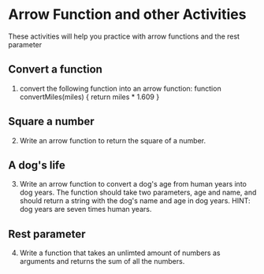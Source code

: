 # Arrow Function and other Activities
These activities will help you practice with arrow functions and the rest parameter

## Convert a function
1. convert the following function into an arrow function:
function convertMiles(miles) {
  return miles * 1.609
}

## Square a number
2. Write an arrow function to return the square of a number.

## A dog's life
3. Write an arrow function to convert a dog's age from human years into dog years. The function should take two parameters, age and name, and should return a string with the dog's name and age in dog years. HINT: dog years are seven times human years.

## Rest parameter
4. Write a function that takes an unlimted amount of numbers as arguments and returns the sum of all the numbers.